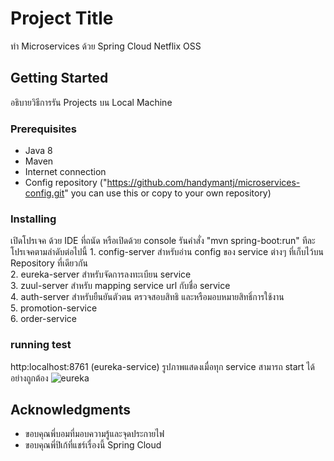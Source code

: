 # Project Title
ทำ Microservices ด้วย Spring Cloud Netflix OSS

## Getting Started
อธิบายวิธีการรัน Projects บน Local Machine

### Prerequisites
* Java 8
* Maven
* Internet connection
* Config repository ("https://github.com/handymantj/microservices-config.git" you can use this or copy to your own repository)

### Installing
เปิดโปรเจค ด้วย IDE ที่ถนัด หรือเปิดด้วย console รันคำสั่ง "mvn spring-boot:run" ทีละโปรเจคตามลำดับต่อไปนี้
	1. config-server สำหรับอ่าน config ของ service ต่างๆ ที่เก็บไว้บน Repository ที่เดียวกัน <br />
	2. eureka-server สำหรับจัดการลงทะเบียน service <br />
	3. zuul-server สำหรับ mapping service url กับชื่อ service <br />
	4. auth-server สำหรับยืนยันตัวตน ตรวจสอบสิทธิ และหรือมอบหมายสิทธิ์การใช้งาน <br />
	5. promotion-service <br />
	6. order-service <br />

### running test
http:localhost:8761
(eureka-service) รูปภาพแสดงเมื่อทุก service สามารถ start ได้อย่างถูกต้อง
![eureka](https://user-images.githubusercontent.com/29037349/50541167-58a8b580-0bd2-11e9-8f69-e273f7e8c97c.png)

## Acknowledgments
*	ขอบคุณพี่บอมที่มอบความรู้และจุดประกายไฟ
* 	ขอบคุณพี่ปิเก้ที่แชร์เรื่องนี้ Spring Cloud






